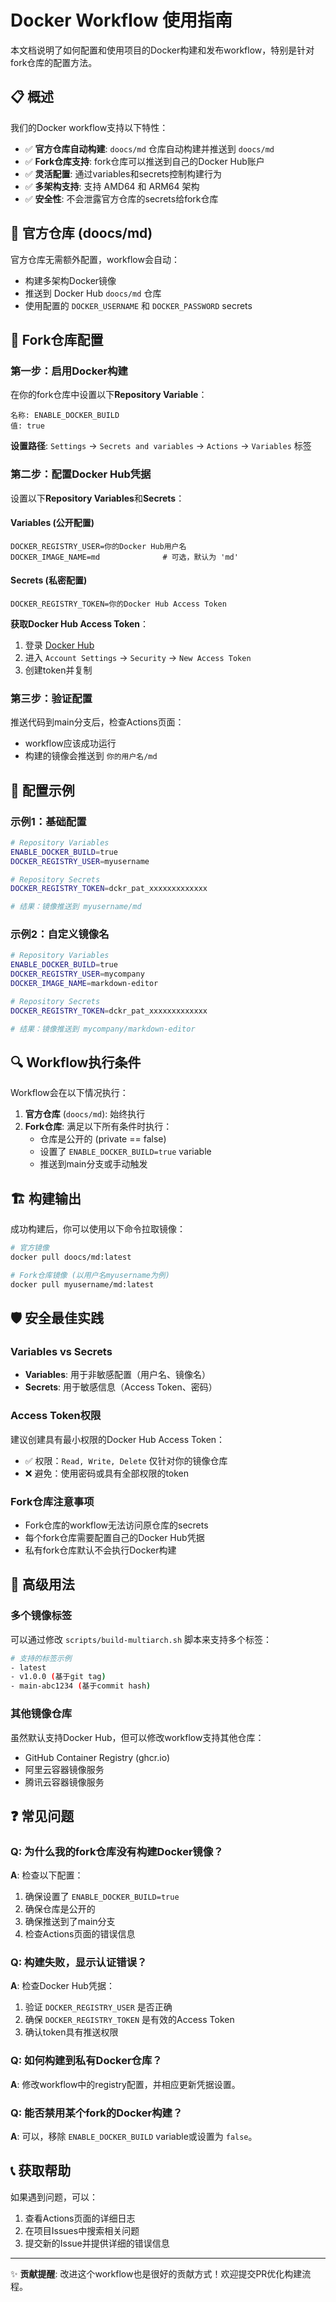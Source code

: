 # Docker Workflow 使用指南

本文档说明了如何配置和使用项目的Docker构建和发布workflow，特别是针对fork仓库的配置方法。

## 📋 概述

我们的Docker workflow支持以下特性：

- ✅ **官方仓库自动构建**: `doocs/md` 仓库自动构建并推送到 `doocs/md`
- ✅ **Fork仓库支持**: fork仓库可以推送到自己的Docker Hub账户
- ✅ **灵活配置**: 通过variables和secrets控制构建行为
- ✅ **多架构支持**: 支持 AMD64 和 ARM64 架构
- ✅ **安全性**: 不会泄露官方仓库的secrets给fork仓库

## 🏢 官方仓库 (doocs/md)

官方仓库无需额外配置，workflow会自动：

- 构建多架构Docker镜像
- 推送到 Docker Hub `doocs/md` 仓库
- 使用配置的 `DOCKER_USERNAME` 和 `DOCKER_PASSWORD` secrets

## 🍴 Fork仓库配置

### 第一步：启用Docker构建

在你的fork仓库中设置以下**Repository Variable**：

```
名称: ENABLE_DOCKER_BUILD
值: true
```

**设置路径**: `Settings` → `Secrets and variables` → `Actions` → `Variables` 标签

### 第二步：配置Docker Hub凭据

设置以下**Repository Variables**和**Secrets**：

#### Variables (公开配置)

```
DOCKER_REGISTRY_USER=你的Docker Hub用户名
DOCKER_IMAGE_NAME=md              # 可选，默认为 'md'
```

#### Secrets (私密配置)

```
DOCKER_REGISTRY_TOKEN=你的Docker Hub Access Token
```

**获取Docker Hub Access Token**：

1. 登录 [Docker Hub](https://hub.docker.com/)
2. 进入 `Account Settings` → `Security` → `New Access Token`
3. 创建token并复制

### 第三步：验证配置

推送代码到main分支后，检查Actions页面：

- workflow应该成功运行
- 构建的镜像会推送到 `你的用户名/md`

## 🔧 配置示例

### 示例1：基础配置

```bash
# Repository Variables
ENABLE_DOCKER_BUILD=true
DOCKER_REGISTRY_USER=myusername

# Repository Secrets
DOCKER_REGISTRY_TOKEN=dckr_pat_xxxxxxxxxxxxx

# 结果：镜像推送到 myusername/md
```

### 示例2：自定义镜像名

```bash
# Repository Variables
ENABLE_DOCKER_BUILD=true
DOCKER_REGISTRY_USER=mycompany
DOCKER_IMAGE_NAME=markdown-editor

# Repository Secrets
DOCKER_REGISTRY_TOKEN=dckr_pat_xxxxxxxxxxxxx

# 结果：镜像推送到 mycompany/markdown-editor
```

## 🔍 Workflow执行条件

Workflow会在以下情况执行：

1. **官方仓库** (`doocs/md`): 始终执行
2. **Fork仓库**: 满足以下所有条件时执行：
   - 仓库是公开的 (private == false)
   - 设置了 `ENABLE_DOCKER_BUILD=true` variable
   - 推送到main分支或手动触发

## 🏗️ 构建输出

成功构建后，你可以使用以下命令拉取镜像：

```bash
# 官方镜像
docker pull doocs/md:latest

# Fork仓库镜像 (以用户名myusername为例)
docker pull myusername/md:latest
```

## 🛡️ 安全最佳实践

### Variables vs Secrets

- **Variables**: 用于非敏感配置（用户名、镜像名）
- **Secrets**: 用于敏感信息（Access Token、密码）

### Access Token权限

建议创建具有最小权限的Docker Hub Access Token：

- ✅ 权限：`Read, Write, Delete` 仅针对你的镜像仓库
- ❌ 避免：使用密码或具有全部权限的token

### Fork仓库注意事项

- Fork仓库的workflow无法访问原仓库的secrets
- 每个fork仓库需要配置自己的Docker Hub凭据
- 私有fork仓库默认不会执行Docker构建

## 🚀 高级用法

### 多个镜像标签

可以通过修改 `scripts/build-multiarch.sh` 脚本来支持多个标签：

```bash
# 支持的标签示例
- latest
- v1.0.0 (基于git tag)
- main-abc1234 (基于commit hash)
```

### 其他镜像仓库

虽然默认支持Docker Hub，但可以修改workflow支持其他仓库：

- GitHub Container Registry (ghcr.io)
- 阿里云容器镜像服务
- 腾讯云容器镜像服务

## ❓ 常见问题

### Q: 为什么我的fork仓库没有构建Docker镜像？

**A**: 检查以下配置：

1. 确保设置了 `ENABLE_DOCKER_BUILD=true`
2. 确保仓库是公开的
3. 确保推送到了main分支
4. 检查Actions页面的错误信息

### Q: 构建失败，显示认证错误？

**A**: 检查Docker Hub凭据：

1. 验证 `DOCKER_REGISTRY_USER` 是否正确
2. 确保 `DOCKER_REGISTRY_TOKEN` 是有效的Access Token
3. 确认token具有推送权限

### Q: 如何构建到私有Docker仓库？

**A**: 修改workflow中的registry配置，并相应更新凭据设置。

### Q: 能否禁用某个fork的Docker构建？

**A**: 可以，移除 `ENABLE_DOCKER_BUILD` variable或设置为 `false`。

## 📞 获取帮助

如果遇到问题，可以：

1. 查看Actions页面的详细日志
2. 在项目Issues中搜索相关问题
3. 提交新的Issue并提供详细的错误信息

---

✨ **贡献提醒**: 改进这个workflow也是很好的贡献方式！欢迎提交PR优化构建流程。
